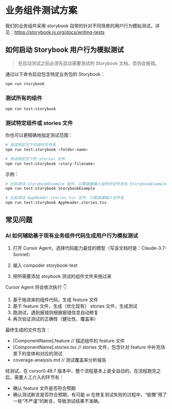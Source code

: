 # 业务组件测试方案

我们的业务组件采用 storybook 自带的针对不同场景的用户行为模拟测试，详见：https://storybook.js.org/docs/writing-tests

## 如何启动 Storybook 用户行为模拟测试

> 在启动测试之前必须先启动需要测试的 Storybook 文档，否则会报错。

通过以下命令启动包含特定业务包的 Storybook：

```bash
npm run storybook
```

### 测试所有的组件

```bash
npm run test:storybook
```

### 测试特定组件或 stories 文件

你也可以更精确地指定测试范围：

```bash
# 测试特定包下的组件文件夹
npm run test:storybook <folder-name>

# 测试特定包下的 stories 文件
npm run test:storybook <story-filename>
```

示例：

```bash
# 比如测试 StorybookExample 组件，只需直接输入组件的文件夹名 StorybookExample
npm run test:storybook StorybookExample

# 比如测试 AppHeader.stories.tsx 文件，只需直接输入文件名
npm run test:storybook AppHeader.stories.tsx
```

## 常见问题

### AI 如何辅助基于现有业务组件代码生成用户行为模拟测试

1. 打开 Cursor Agent，选择代码能力最佳的模型（写该文档时是：Claude-3.7-Sonnet）

2. 输入 compoder storybook-test

3. 把所需要添加 stoybook 测试的组件文件夹拖过来

Cursor Agent 将会依次执行 👇

1. 基于拖进来的组件代码，生成 feature 文件
2. 基于 feature 文件，生成（优化现有） stories 文件，生成测试
3. 跑测试，遇到报错则根据报错信息自动修复
4. 再次验证测试的正确性（健壮性、覆盖率）

最终生成的文件包含：

- [ComponentName].feature // 描述组件的 feature 文件
- [ComponentName].stories.tsx // stories 文件，包含针对 feature 中补充场景下的变体和对应的测试
- coverage-analysis.md // 测试覆盖率分析报告

经测试，在 cursor0.48.7 版本中，整个流程基本上是全自动的，在流程跑完之后，需要人工介入的环节有：

- 确认 feature 文件是否符合预期
- 确认测试断言是否符合预期，有可能 ai 在修复测试失败的过程中，“偷懒”用了一些“不严谨”的断言，导致测试结果不准确。
